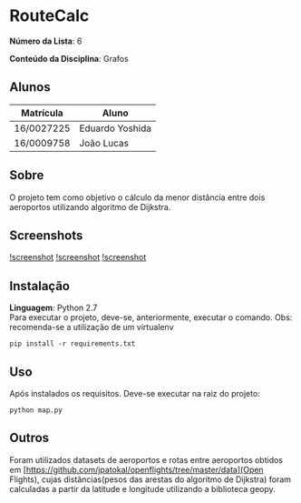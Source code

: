 # RouteCalc

**Número da Lista**: 6 </p>
**Conteúdo da Disciplina**: Grafos</p>

## Alunos
|Matrícula | Aluno |
| -- | -- |
| 16/0027225  |  Eduardo Yoshida |
| 16/0009758  |  João Lucas |

## Sobre 
O projeto tem como objetivo o cálculo da menor distância entre dois aeroportos utilizando algoritmo de Dijkstra.

## Screenshots
[!screenshot](img/img1.png)
[!screenshot](img/img2.png)
[!screenshot](img/img3.png)

## Instalação 
**Linguagem**: Python 2.7<br>
Para executar o projeto, deve-se, anteriormente, executar o comando.
Obs: recomenda-se a utilização de um virtualenv
```
pip install -r requirements.txt
```
## Uso 
Após instalados os requisitos. Deve-se executar na raiz do projeto:
```
python map.py
```

## Outros 
Foram utilizados datasets de aeroportos e rotas entre aeroportos obtidos em [https://github.com/jpatokal/openflights/tree/master/data](Open Flights), cujas distâncias(pesos das arestas do algoritmo de Dijkstra) foram calculadas a partir da latitude e longitude utilizando a biblioteca geopy.



